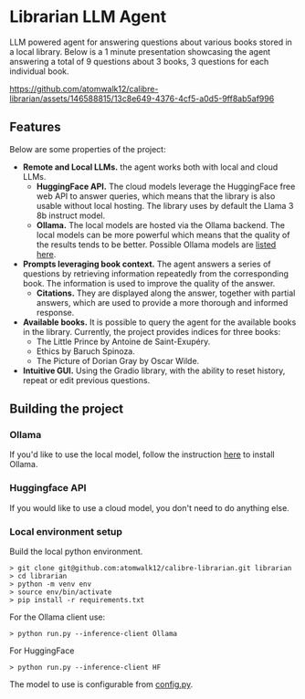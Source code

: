 # Librarian LLM Agent
LLM powered agent for answering questions about various books stored in a local library. Below is a 1 minute presentation showcasing the agent answering a total of 9 questions about 3 books, 3 questions for each individual book.

https://github.com/atomwalk12/calibre-librarian/assets/146588815/13c8e649-4376-4cf5-a0d5-9ff8ab5af996

## Features
Below are some properties of the project:

 - **Remote and Local LLMs.** the agent works both with local and cloud LLMs.
   - **HuggingFace API.** The cloud models leverage the HuggingFace free web API to answer queries, which means that the library is also usable without local hosting. The library uses by default the Llama 3 8b instruct model.
   - **Ollama.** The local models are hosted via the Ollama backend. The local models can be more powerful which means that the quality of the results tends to be better. Possible Ollama models are [listed here](https://ollama.com/library).
 - **Prompts leveraging book context.** The agent answers a series of questions by retrieving information repeatedly from the corresponding book. The information is used to improve the quality of the answer.
   - **Citations.** They are displayed along the answer, together with partial answers, which are used to provide a more thorough and informed response.
 - **Available books.** It is possible to query the agent for the available books in the library. Currently, the project provides indices for three books:
   - The Little Prince by Antoine de Saint-Exupéry.
   - Ethics by Baruch Spinoza.
   - The Picture of Dorian Gray by Oscar Wilde.
 - **Intuitive GUI.** Using the Gradio library, with the ability to reset history, repeat or edit previous questions.

## Building the project
### Ollama
If you'd like to use the local model, follow the instruction [here](https://github.com/ollama/ollama) to install Ollama.

### Huggingface API
If you would like to use a cloud model, you don't need to do anything else.

### Local environment setup
Build the local python environment. 
```console
> git clone git@github.com:atomwalk12/calibre-librarian.git librarian
> cd librarian
> python -m venv env
> source env/bin/activate
> pip install -r requirements.txt
```
For the Ollama client use:
```console
> python run.py --inference-client Ollama
```
For HuggingFace
```console
> python run.py --inference-client HF
```

The model to use is configurable from [config.py](config.py).
